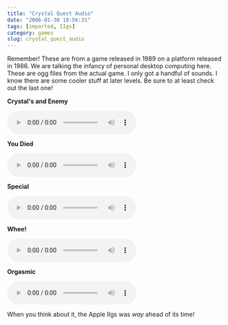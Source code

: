 ```yaml
---
title: "Crystal Quest Audio"
date: "2006-01-30 19:56:31"
tags: [imported, IIgs]
category: games
slug: crystal_quest_audio
---
```


Remember! These are from a game released in 1989 on a platform released in 1986.
We are talking the infancy of personal desktop computing here. These are ogg
files from the actual game. I only got a handful of sounds. I know there are
some cooler stuff at later levels. Be sure to at least check out the last one!

**Crystal's and Enemy**

<audio controls><source src="{filename}/images/2006/crystal_and_enemy.ogg"
type="audio/ogg"</audio>

**You Died**

<audio controls><source src="{filename}/images/2006/died.ogg"
type="audio/ogg"</audio>

**Special**

<audio controls><source src="{filename}/images/2006/special.ogg"
type="audio/ogg"</audio>

**Whee!**

<audio controls><source src="{filename}/images/2006/whee.ogg"
type="audio/ogg"</audio>

**Orgasmic**

<audio controls><source src="{filename}/images/2006/orgasmic.ogg"
type="audio/ogg"</audio>

When you think about it, the Apple IIgs was <em>way</em> ahead of its time!
